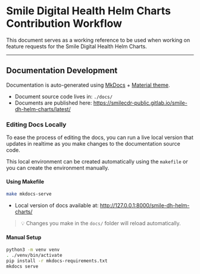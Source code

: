 # Smile Digital Health Helm Charts Contribution Workflow

This document serves as a working reference to be used when working on feature requests for the Smile Digital Health Helm Charts.

---

## Documentation Development

Documentation is auto-generated using [MkDocs](https://www.mkdocs.org/) + [Material theme](https://squidfunk.github.io/mkdocs-material/).

- Document source code lives in: `./docs/`
- Documents are published here: https://smilecdr-public.gitlab.io/smile-dh-helm-charts/latest/

### Editing Docs Locally

To ease the process of editing the docs, you can run a live local version that updates in realtime as you make changes to the documentation source code.

This local environment can be created automatically using the `makefile` or you can create the environment manually.

#### Using Makefile
```sh
make mkdocs-serve
```
- Local version of docs available at: http://127.0.0.1:8000/smile-dh-helm-charts/

> 💡 Changes you make in the `docs/` folder will reload automatically.

#### Manual Setup
```sh
python3 -m venv venv
. ./venv/bin/activate
pip install -r mkdocs-requirements.txt
mkdocs serve
```
